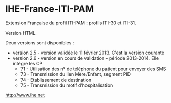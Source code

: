 IHE-France-ITI-PAM
==================

Extension Française du profil ITI-PAM : profils ITI-30 et ITI-31.

Version HTML.

Deux versions sont disponibles :
* version 2.5 - version validée le 11 février 2013. C'est la version courante
* version 2.6 - version en cours de validation - période 2013-2014. Elle intégre les CP
	* 71 - Utilisation des n° de téléphone du patient pour envoyer des SMS
	* 73 - Transmission du lien Mère/Enfant, segment PID
	* 74 - Etablissement de destination
	* 75 - Transmission du motif d’hospitalisation


http://www.ihe.net
